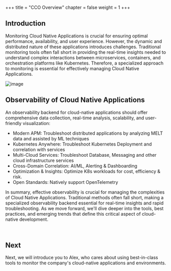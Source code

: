 +++
title = "CCO Overview"
chapter = false
weight = 1
+++

## Introduction

Monitoring Cloud Native Applications is crucial for ensuring optimal performance, availability, and user experience. However, the dynamic and distributed nature of these applications introduces challenges. Traditional monitoring tools often fall short in providing the real-time insights needed to understand complex interactions between microservices, containers, and orchestration platforms like Kubernetes. Therefore, a specialized approach to monitoring is essential for effectively managing Cloud Native Applications.

![image](/images/10_cnao/cloud-native-complexity.png)

## Observability of Cloud Native Applications
An observability backend for cloud-native applications should offer comprehensive data collection, real-time analysis, scalability, and user-friendly visualization:

- Modern APM: Troubleshoot distributed applications by analyzing MELT data and assisted by ML techniques
- Kubernetes Anywhere: Troubleshoot Kubernetes Deployment and correlation with services
- Multi-Cloud Services: Troubleshoot Database, Messaging and other cloud infrastructure services
- Cross-Domain Correlation: AI/ML, Alerting & Dashboarding
- Optimization & Insights: Optimize K8s workloads for cost, efficiency & risk.
- Open Standards: Natively support OpenTelemetry


In summary, effective observability is crucial for managing the complexities of Cloud Native Applications. Traditional methods often fall short, making a specialized observability backend essential for real-time insights and rapid troubleshooting. As we move forward, we'll dive deeper into the tools, best practices, and emerging trends that define this critical aspect of cloud-native development.

<br>

## Next <span style="color: #143c76;"><i class='fas fa-cog fa-spin fa-sm'></i></span>&nbsp;

Next, we will introduce you to Alex, who cares about using best-in-class tools to monitor the company's cloud-native applications and environments.

<br>